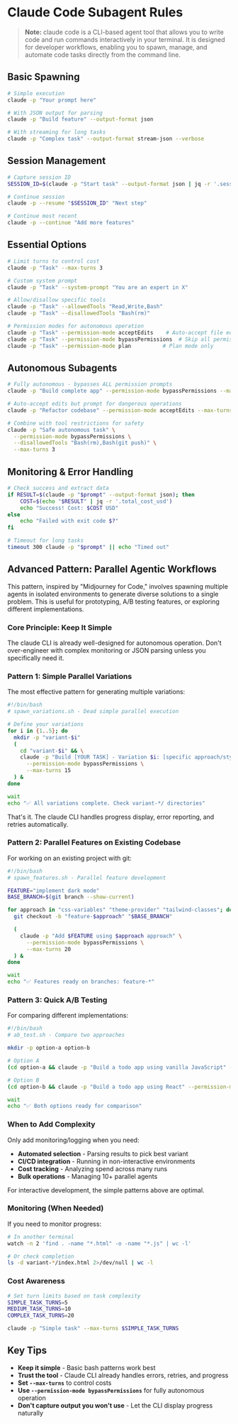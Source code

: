 # Claude Code Subagent Rules

> **Note:** claude code is a CLI-based agent tool that allows you to write code and run commands interactively in your terminal. It is designed for developer workflows, enabling you to spawn, manage, and automate code tasks directly from the command line.

## Basic Spawning
```bash
# Simple execution
claude -p "Your prompt here"

# With JSON output for parsing
claude -p "Build feature" --output-format json

# With streaming for long tasks
claude -p "Complex task" --output-format stream-json --verbose
```

## Session Management
```bash
# Capture session ID
SESSION_ID=$(claude -p "Start task" --output-format json | jq -r '.session_id')

# Continue session
claude -p --resume "$SESSION_ID" "Next step"

# Continue most recent
claude -p --continue "Add more features"
```

## Essential Options
```bash
# Limit turns to control cost
claude -p "Task" --max-turns 3

# Custom system prompt
claude -p "Task" --system-prompt "You are an expert in X"

# Allow/disallow specific tools
claude -p "Task" --allowedTools "Read,Write,Bash"
claude -p "Task" --disallowedTools "Bash(rm)"

# Permission modes for autonomous operation
claude -p "Task" --permission-mode acceptEdits    # Auto-accept file edits
claude -p "Task" --permission-mode bypassPermissions  # Skip all permission prompts
claude -p "Task" --permission-mode plan          # Plan mode only
```
## Autonomous Subagents
```bash
# Fully autonomous - bypasses ALL permission prompts
claude -p "Build complete app" --permission-mode bypassPermissions --max-turns 10

# Auto-accept edits but prompt for dangerous operations
claude -p "Refactor codebase" --permission-mode acceptEdits --max-turns 5

# Combine with tool restrictions for safety
claude -p "Safe autonomous task" \
  --permission-mode bypassPermissions \
  --disallowedTools "Bash(rm),Bash(git push)" \
  --max-turns 3
```

## Monitoring & Error Handling
```bash
# Check success and extract data
if RESULT=$(claude -p "$prompt" --output-format json); then
    COST=$(echo "$RESULT" | jq -r '.total_cost_usd')
    echo "Success! Cost: $COST USD"
else
    echo "Failed with exit code $?"
fi

# Timeout for long tasks
timeout 300 claude -p "$prompt" || echo "Timed out"
```

## Advanced Pattern: Parallel Agentic Workflows

This pattern, inspired by "Midjourney for Code," involves spawning multiple agents in isolated environments to generate diverse solutions to a single problem. This is useful for prototyping, A/B testing features, or exploring different implementations.

### Core Principle: Keep It Simple

The claude CLI is already well-designed for autonomous operation. Don't over-engineer with complex monitoring or JSON parsing unless you specifically need it.

### Pattern 1: Simple Parallel Variations

The most effective pattern for generating multiple variations:

```bash
#!/bin/bash
# spawn_variations.sh - Dead simple parallel execution

# Define your variations
for i in {1..5}; do
  mkdir -p "variant-$i"
  (
    cd "variant-$i" && \
    claude -p "Build [YOUR TASK] - Variation $i: [specific approach/style]" \
      --permission-mode bypassPermissions \
      --max-turns 15
  ) &
done

wait
echo "✅ All variations complete. Check variant-*/ directories"
```

That's it. The claude CLI handles progress display, error reporting, and retries automatically.

### Pattern 2: Parallel Features on Existing Codebase

For working on an existing project with git:

```bash
#!/bin/bash
# spawn_features.sh - Parallel feature development

FEATURE="implement dark mode"
BASE_BRANCH=$(git branch --show-current)

for approach in "css-variables" "theme-provider" "tailwind-classes"; do
  git checkout -b "feature-$approach" "$BASE_BRANCH"

  (
    claude -p "Add $FEATURE using $approach approach" \
      --permission-mode bypassPermissions \
      --max-turns 20
  ) &
done

wait
echo "✅ Features ready on branches: feature-*"
```

### Pattern 3: Quick A/B Testing

For comparing different implementations:

```bash
#!/bin/bash
# ab_test.sh - Compare two approaches

mkdir -p option-a option-b

# Option A
(cd option-a && claude -p "Build a todo app using vanilla JavaScript" --permission-mode bypassPermissions) &

# Option B
(cd option-b && claude -p "Build a todo app using React" --permission-mode bypassPermissions) &

wait
echo "✅ Both options ready for comparison"
```

### When to Add Complexity

Only add monitoring/logging when you need:
- **Automated selection** - Parsing results to pick best variant
- **CI/CD integration** - Running in non-interactive environments
- **Cost tracking** - Analyzing spend across many runs
- **Bulk operations** - Managing 10+ parallel agents

For interactive development, the simple patterns above are optimal.

### Monitoring (When Needed)

If you need to monitor progress:

```bash
# In another terminal
watch -n 2 'find . -name "*.html" -o -name "*.js" | wc -l'

# Or check completion
ls -d variant-*/index.html 2>/dev/null | wc -l
```

### Cost Awareness

```bash
# Set turn limits based on task complexity
SIMPLE_TASK_TURNS=5
MEDIUM_TASK_TURNS=10
COMPLEX_TASK_TURNS=20

claude -p "Simple task" --max-turns $SIMPLE_TASK_TURNS
```

## Key Tips
- **Keep it simple** - Basic bash patterns work best
- **Trust the tool** - Claude CLI already handles errors, retries, and progress
- **Set `--max-turns`** to control costs
- **Use `--permission-mode bypassPermissions`** for fully autonomous operation
- **Don't capture output you won't use** - Let the CLI display progress naturally